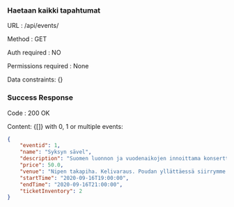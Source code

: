 ### Haetaan kaikki tapahtumat

URL : /api/events/

Method : GET

Auth required : NO

Permissions required : None

Data constraints: {}

### Success Response

Code : 200 OK

Content: {[]} with 0, 1 or multiple events:

```json
{
    "eventid": 1,
    "name": "Syksyn sävel",
    "description": "Suomen luonnon ja vuodenaikojen innoittama konserttiesitys. Soittimina tusina sadeputkea ja märkä rätti",
    "price": 50.0,
    "venue": "Nipen takapiha. Kelivaraus. Poudan yllättäessä siirrymme roskakatokseen",
    "startTime": "2020-09-16T19:00:00",
    "endTime": "2020-09-16T21:00:00",
    "ticketInventory": 2
}
```
